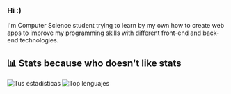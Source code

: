 ### Hi :)

<!--
**Alina-02/Alina-02** is a ✨ _special_ ✨ repository because its `README.md` (this file) appears on your GitHub profile.

Here are some ideas to get you started:

- 🔭 I’m currently working on ...
- 🌱 I’m currently learning ...
- 👯 I’m looking to collaborate on ...
- 🤔 I’m looking for help with ...
- 💬 Ask me about ...
- 📫 How to reach me: ...
- 😄 Pronouns: ...
- ⚡ Fun fact: ...
-->

I'm Computer Science student trying to learn by my own how to create web apps to improve my programming skills with different front-end and back-end technologies.

## 📊 Stats because who doesn't like stats 


![Tus estadísticas](https://github-readme-stats.vercel.app/api?username=Alina-02&show_icons=true&theme=tokyonight)          ![Top lenguajes](https://github-readme-stats.vercel.app/api/top-langs/?username=Alina-02&layout=compact&theme=tokyonight)


